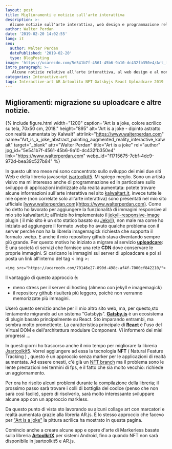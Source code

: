 ```yaml
---
layout: post
title: Miglioramenti e notizie sull'arte interattiva
description: >-
  Alcune notizie sull'arte interattiva, web design e programmazione relative al mio sito web e le mie opere, articolo di Kalwalt alias Walter Perdan.
author: Walter Perdan
date: '2019-02-20 14:02:55'
lang: it
seo:
  author: Walter Perdan
  datePublished: '2019-02-20'
  type: BlogPosting
image: 'https://ucarecdn.com/5e541b7f-4561-45b6-9a10-dc432fb350e4/Art_is_a_joke_abstract_painting_augmented_reality_interactive_kalwalt.jpg'
intro_paragraph: >-
   Alcune notizie relative all'arte interattiva, al web design e al mondo della programmazione.
categories: Interactive-art
tags: Interactive-art AR Artoolitx NFT Gatsbyjs React Uploadcare 2019
---
```

## Miglioramenti: migrazione su uploadcare e altre notizie.

{% include figure.html width="1200" caption="Art is a joke, colore acrilico su tela, 70x50 cm, 2018." height="895" alt="Art is a joke - dipinto astratto con realtà aumentata by Kalwalt" attrlink="https://www.walterperdan.com" name="Art_is_a_joke_abstract_painting_augmented_reality_interactive_kalwalt" target="_blank" attr="Walter Perdan" title="Art is a joke" rel="author" jpg_id="5e541b7f-4561-45b6-9a10-dc432fb350e4" link="https://www.walterperdan.com" webp_id="f1715675-7cbf-4dc9-972d-bea39c527b84" %}

In questo ultimo mese mi sono concentrato sullo sviluppo dei miei due siti Web e della libreria javascript [jsartoolkit5](https://github.com/artoolkitx/jsartoolkit5). Mi spiego meglio. Sono un artista visivo ma mi interesso anche di programmazione ed in particolare sullo sviluppo di applicazioni indirizzate alla realtà aumentata: potete trovare alcune informazioni sull'arte interattiva nel sito [kalwaltart.it](www.kalawaltart.it), invece tutte le mie opere (non correlate solo all'arte interattiva) sono presentati nel mio sito ufficiale [www.walterperdan.com](https://www.walterperdan.com). Come ho detto ho lavorato per aggiungere la funzionalità di immagini responsive al mio sito kalwaltart.it; all'inizio ho implementato il [jekyll-responsive-image](https://github.com/wildlyinaccurate/jekyll-responsive-image) plugin ( il mio sito è un sito statico basato su [Jekyll](https://jekyllrb.com/)), non male ma come ho iniziato ad aggiungere il formato .webp ho avuto qualche problema con il server perché non ha la libreria imagemagick richiesta che supporta il formato .webp. E anche il mio repository github stava diventando sempre più grande. Per questo motivo ho iniziato a migrare al servizio [**uploadcare**](https://uploadcare.com): È una società di servizi che fornisce una rete **CDN** dove conservare le proprie immagini. Si caricano le immagini sul server di uploadcare e poi si posta un link all'interno del tag < img >:

```
<img src="https://ucarecdn.com/70146e27-890d-498c-af4f-7000cf842210/">
```

Il vantaggio di questo approccio è:

* meno stress per il server di hosting (almeno con jekyll e imagemagick)
* il repository github risulterà più leggero, poiché non verranno memorizzate più immagini.

Userò questo servizio anche per il mio altro sito web, ma, per questo,sto lentamente migrando ad un sistema "Gatsbyjs". [**Gatsby.js**](https://www.gatsbyjs.org) è un ecosistema di plugin basato principalmente su React. Sto imparando entrambi, ma sembra molto promettente. La caratteristica principale di [**React**](https://reactjs.org) è l'uso del Virtual DOM e dell'architettura modulare Component. Vi informerò dei miei progressi ...

In questi giorni ho trascorso anche il mio tempo per migliorare la libreria [Jsartoolkit5](https://github.com/artoolkitx/jsartoolkit5). Vorrei aggiungere ad essa la tecnologia **NFT** ( Natural Feature Tracking ) , questo è un approccio senza marker per le applicazioni di realtà aumentata. Ad essere onesti, c'è già un [NFT branch](https://github.com/artoolkitx/jsartoolkit5/tree/nft) ma il problema sono le lente prestazioni nei termini di fps, e il fatto che sia molto vecchio: richiede un aggiornamento.

Per ora ho risolto alcuni problemi durante la compilazione della libreria; il prossimo passo sarà trovare i colli di bottiglia del codice (penso che non sarà così facile), spero di risolverlo, sarà molto interessante sviluppare alcune app con un approccio markless.

Da questo punto di vista sto lavorando su alcuni collage art con marcatori e realtà aumentata grazie alla libreria AR.js. È lo stesso approccio che facevo per ["Art is a joke"](https://www.walterperdan.com/it/opere/pittura/artisajoke-pittura-astratta) la pittura acrilica ha mostrato in questa pagina.

Comincio anche a creare alcune app e opere d'arte di Markerless basate sulla libreria [**ArtoolkitX**](https://github.com/artoolkitx/artoolkitx) per sistemi Android, fino a quando NFT non sarà disponibile in jsartoolkit5 e AR.js.
